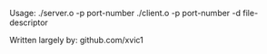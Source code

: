 Usage:
./server.o -p port-number
./client.o -p port-number -d file-descriptor

Written largely by: github.com/xvic1
